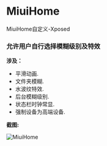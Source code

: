 # MiuiHome

 MiuiHome自定义-Xposed
 
### 允许用户自行选择模糊级别及特效

 __涉及：__
 
- 平滑动画.
- 文件夹模糊.
- 水波纹特效.
- 后台模糊级别.
- 状态栏时钟常显.
- 强制设备为高端设备.

__截图:__

![MiuiHome](https://cdn.jsdelivr.net/gh/YuKongA/MiuiHome@main/Screenshot.jpg)
